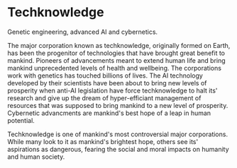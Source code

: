 ﻿---
status : 2
securityClass : 0
name : Techknowledge Corporation
---

# Techknowledge

Genetic engineering, advanced AI and cybernetics.

The major corporation known as techknowledge, originally formed on Earth, has been the progenitor of technologies that have brought great benefit to mankind. Pioneers of advancements meant to extend human life and bring mankind unprecedented levels of health and wellbeing. The corporations work with genetics has touched billions of lives. The AI technology developed by their scientists have been about to bring new levels of prosperity when anti-AI legislation have force techknowledge to halt its' research and give up the dream of hyper-efficiant management of resources that was supposed to bring mankind to a new level of prosperity. Cybernetic advancments are mankind's best hope of a leap in human potential.

Techknowledge is one of mankind's most controversial major corporations. While many look to it as mankind's brightest hope, others see its' aspirations as dangerous, fearing the social and moral impacts on humanity and human society.